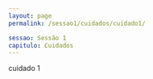 ```yaml
---
layout: page
permalink: /sessao1/cuidados/cuidado1/

sessao: Sessão 1
capitulo: Cuidados
---
```


cuidado 1